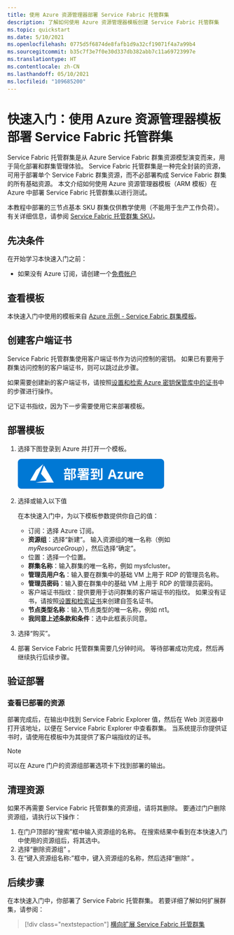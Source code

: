 ```yaml
---
title: 使用 Azure 资源管理器部署 Service Fabric 托管群集
description: 了解如何使用 Azure 资源管理器模板创建 Service Fabric 托管群集
ms.topic: quickstart
ms.date: 5/10/2021
ms.openlocfilehash: 0775d5f6874de8fafb1d9a32cf19071f4a7a99b4
ms.sourcegitcommit: b35c7f3e7f0e30d337db382abb7c11a69723997e
ms.translationtype: HT
ms.contentlocale: zh-CN
ms.lasthandoff: 05/10/2021
ms.locfileid: "109685200"
---
```

# <a name="quickstart-deploy-a-service-fabric-managed-cluster-with-an-azure-resource-manager-template"></a>快速入门：使用 Azure 资源管理器模板部署 Service Fabric 托管群集

Service Fabric 托管群集是从 Azure Service Fabric 群集资源模型演变而来，用于简化部署和群集管理体验。 Service Fabric 托管群集是一种完全封装的资源，可用于部署单个 Service Fabric 群集资源，而不必部署构成 Service Fabric 群集的所有基础资源。 本文介绍如何使用 Azure 资源管理器模板（ARM 模板）在 Azure 中部署 Service Fabric 托管群集以进行测试。

本教程中部署的三节点基本 SKU 群集仅供教学使用（不能用于生产工作负荷）。 有关详细信息，请参阅 [Service Fabric 托管群集 SKU](overview-managed-cluster.md#service-fabric-managed-cluster-skus)。

## <a name="prerequisites"></a>先决条件

在开始学习本快速入门之前：

* 如果没有 Azure 订阅，请创建一个[免费帐户](https://azure.microsoft.com/free/?WT.mc_id=A261C142F)

## <a name="review-the-template"></a>查看模板

本快速入门中使用的模板来自 [Azure 示例 - Service Fabric 群集模板](https://github.com/Azure-Samples/service-fabric-cluster-templates/tree/master/SF-Managed-Basic-SKU-1-NT)。

## <a name="create-a-client-certificate"></a>创建客户端证书

Service Fabric 托管群集使用客户端证书作为访问控制的密钥。 如果已有要用于群集访问控制的客户端证书，则可以跳过此步骤。

如果需要创建新的客户端证书，请按照[设置和检索 Azure 密钥保管库中的证书](../key-vault/certificates/quick-create-portal.md)中的步骤进行操作。

记下证书指纹，因为下一步需要使用它来部署模板。

## <a name="deploy-the-template"></a>部署模板

1. 选择下图登录到 Azure 并打开一个模板。

      [![部署到 Azure](../media/template-deployments/deploy-to-azure.svg)](https://portal.azure.com/#create/Microsoft.Template/uri/https%3A%2F%2Fraw.githubusercontent.com%2FAzure-Samples%2Fservice-fabric-cluster-templates%2Fmaster%2FSF-Managed-Basic-SKU-1-NT%2Fazuredeploy.json)

2. 选择或输入以下值

    在本快速入门中，为以下模板参数提供你自己的值：

    * 订阅：选择 Azure 订阅。
    * **资源组**：选择“新建”。 输入资源组的唯一名称（例如 *myResourceGroup*），然后选择“确定”。
    * 位置：选择一个位置。
    * **群集名称**：输入群集的唯一名称，例如 mysfcluster。
    * **管理员用户名**：输入要在群集中的基础 VM 上用于 RDP 的管理员名称。
    * **管理员密码**：输入要在群集中的基础 VM 上用于 RDP 的管理员密码。
    * 客户端证书指纹：提供要用于访问群集的客户端证书的指纹。 如果没有证书，请按照[设置和检索证书](../key-vault/certificates/quick-create-portal.md)来创建自签名证书。
    * **节点类型名称**：输入节点类型的唯一名称，例如 nt1。
    * **我同意上述条款和条件**：选中此框表示同意。 

3. 选择“购买”。

4. 部署 Service Fabric 托管群集需要几分钟时间。 等待部署成功完成，然后再继续执行后续步骤。

## <a name="validate-the-deployment"></a>验证部署

### <a name="review-deployed-resources"></a>查看已部署的资源

部署完成后，在输出中找到 Service Fabric Explorer 值，然后在 Web 浏览器中打开该地址，以便在 Service Fabric Explorer 中查看群集。 当系统提示你提供证书时，请使用在模板中为其提供了客户端指纹的证书。

> [!NOTE]
> 可以在 Azure 门户的资源组部署选项卡下找到部署的输出。

## <a name="clean-up-resources"></a>清理资源

如果不再需要 Service Fabric 托管群集的资源组，请将其删除。 要通过门户删除资源组，请执行以下操作：

1. 在门户顶部的“搜索”框中输入资源组的名称。 在搜索结果中看到在本快速入门中使用的资源组后，将其选中。
2. 选择“删除资源组”  。
3. 在“键入资源组名称:”框中，键入资源组的名称，然后选择“删除” 。

## <a name="next-steps"></a>后续步骤

在本快速入门中，你部署了 Service Fabric 托管群集。 若要详细了解如何扩展群集，请参阅：

> [!div class="nextstepaction"]
> [横向扩展 Service Fabric 托管群集](tutorial-managed-cluster-scale.md)
